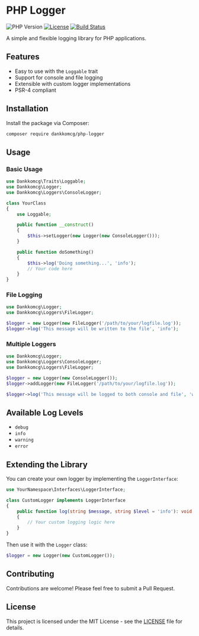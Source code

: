 # PHP Logger

![PHP Version](https://img.shields.io/badge/php-%3E%3D7.4-blue.svg)
[![License](https://img.shields.io/badge/license-MIT-green.svg)](https://opensource.org/licenses/MIT)
[![Build Status](https://img.shields.io/badge/build-passing-brightgreen.svg)](https://github.com/dankkomcg/php-logger)

A simple and flexible logging library for PHP applications.

## Features

- Easy to use with the `Loggable` trait
- Support for console and file logging
- Extensible with custom logger implementations
- PSR-4 compliant

## Installation

Install the package via Composer:

```bash
composer require dankkomcg/php-logger
```

## Usage

### Basic Usage

```php
use Dankkomcg\Traits\Loggable;
use Dankkomcg\Logger;
use Dankkomcg\Loggers\ConsoleLogger;

class YourClass
{
    use Loggable;

    public function __construct()
    {
        $this->setLogger(new Logger(new ConsoleLogger()));
    }

    public function doSomething()
    {
        $this->log('Doing something...', 'info');
        // Your code here
    }
}
```

### File Logging

```php
use Dankkomcg\Logger;
use Dankkomcg\Loggers\FileLogger;

$logger = new Logger(new FileLogger('/path/to/your/logfile.log'));
$logger->log('This message will be written to the file', 'info');
```

### Multiple Loggers

```php
use Dankkomcg\Logger;
use Dankkomcg\Loggers\ConsoleLogger;
use Dankkomcg\Loggers\FileLogger;

$logger = new Logger(new ConsoleLogger());
$logger->addLogger(new FileLogger('/path/to/your/logfile.log'));

$logger->log('This message will be logged to both console and file', 'warning');
```

## Available Log Levels

- `debug`
- `info`
- `warning`
- `error`

## Extending the Library

You can create your own logger by implementing the `LoggerInterface`:

```php
use YourNamespace\Interfaces\LoggerInterface;

class CustomLogger implements LoggerInterface
{
    public function log(string $message, string $level = 'info'): void
    {
        // Your custom logging logic here
    }
}
```

Then use it with the `Logger` class:

```php
$logger = new Logger(new CustomLogger());
```

## Contributing

Contributions are welcome! Please feel free to submit a Pull Request.

## License

This project is licensed under the MIT License - see the [LICENSE](LICENSE) file for details.
